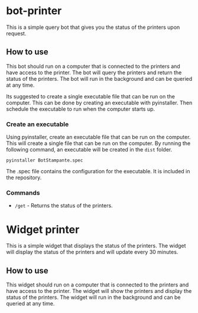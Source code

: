 # bot-printer
This is a simple query bot that gives you the status of the printers upon request.

## How to use
This bot should run on a computer that is connected to the printers and have access to the printer. The bot will query the printers and return the status of the printers. The bot will run in the background and can be queried at any time.

Its suggested to create a single executable file that can be run on the computer. This can be done by creating an executable with pyinstaller. Then schedule the executable to run when the computer starts up.

### Create an executable
Using pyinstaller, create an executable file that can be run on the computer. This will create a single file that can be run on the computer. By running the following command, an executable will be created in the `dist` folder.

```pyinstaller BotStampante.spec```

The .spec file contains the configuration for the executable. It is included in the repository.

### Commands
- `/get` - Returns the status of the printers.

# Widget printer
This is a simple widget that displays the status of the printers. The widget will display the status of the printers and will update every 30 minutes.

## How to use
This widget should run on a computer that is connected to the printers and have access to the printer. The widget will show the printers and display the status of the printers. The widget will run in the background and can be queried at any time.